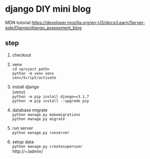 # django DIY mini blog
MDN tutorial
https://developer.mozilla.org/en-US/docs/Learn/Server-side/Django/django_assessment_blog

## step
1. checkout

2. venv  
`cd <project path>`  
`python -m venv venv`  
`venv/Script/activate`  

3. install django  
(venv)  
`python -m pip install django==3.1.7`  
`python -m pip install --upgrade pip`  

4. database migrate   
`python manage.py makemigrations`  
`python manage.py migrate`  

5. run server  
`python manage.py runserver`  

6. setup data  
`python manage.py createsuperuser`  
http://~/admin/  
